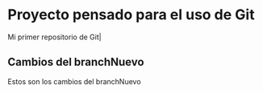 # Proyecto pensado para el uso de Git
Mi primer repositorio de Git|


## Cambios del branchNuevo

Estos son los cambios del branchNuevo